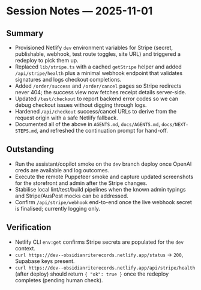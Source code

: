 # Session Notes — 2025-11-01

## Summary
- Provisioned Netlify `dev` environment variables for Stripe (secret, publishable, webhook, test route toggles, site URL) and triggered a redeploy to pick them up.
- Replaced `lib/stripe.ts` with a cached `getStripe` helper and added `/api/stripe/health` plus a minimal webhook endpoint that validates signatures and logs checkout completions.
- Added `/order/success` and `/order/cancel` pages so Stripe redirects never 404; the success view now fetches receipt details server-side.
- Updated `/test/checkout` to report backend error codes so we can debug checkout issues without digging through logs.
- Hardened `/api/checkout` success/cancel URLs to derive from the request origin with a safe Netlify fallback.
- Documented all of the above in `AGENTS.md`, `docs/AGENTS.md`, `docs/NEXT-STEPS.md`, and refreshed the continuation prompt for hand-off.

## Outstanding
- Run the assistant/copilot smoke on the `dev` branch deploy once OpenAI creds are available and log outcomes.
- Execute the remote Puppeteer smoke and capture updated screenshots for the storefront and admin after the Stripe changes.
- Stabilise local lint/test/build pipelines when the known admin typings and Stripe/AusPost mocks can be addressed.
- Confirm `/api/stripe/webhook` end-to-end once the live webhook secret is finalised; currently logging only.

## Verification
- Netlify CLI `env:get` confirms Stripe secrets are populated for the `dev` context.
- `curl https://dev--obsidianriterecords.netlify.app/status` → `200`, Supabase keys present.
- `curl https://dev--obsidianriterecords.netlify.app/api/stripe/health` (after deploy) should return `{ "ok": true }` once the redeploy completes (pending human check).
